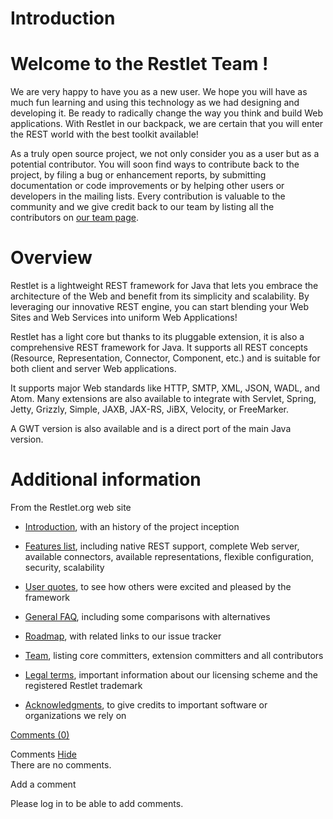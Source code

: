 Introduction
============

Welcome to the Restlet Team !
=============================

We are very happy to have you as a new user. We hope you will have as
much fun learning and using this technology as we had designing and
developing it. Be ready to radically change the way you think and build
Web applications. With Restlet in our backpack, we are certain that you
will enter the REST world with the best toolkit available!

As a truly open source project, we not only consider you as a user but
as a potential contributor. You will soon find ways to contribute back
to the project, by filing a bug or enhancement reports, by submitting
documentation or code improvements or by helping other users or
developers in the mailing lists. Every contribution is valuable to the
community and we give credit back to our team by listing all the
contributors on [our team
page](http://web.archive.org/web/20120104202328/http://www.restlet.org/about/team).

Overview
========

Restlet is a lightweight REST framework for Java that lets you embrace
the architecture of the Web and benefit from its simplicity and
scalability. By leveraging our innovative REST engine, you can start
blending your Web Sites and Web Services into uniform Web Applications!

Restlet has a light core but thanks to its pluggable extension, it is
also a comprehensive REST framework for Java. It supports all REST
concepts (Resource, Representation, Connector, Component, etc.) and is
suitable for both client and server Web applications.

It supports major Web standards like HTTP, SMTP, XML, JSON, WADL, and
Atom. Many extensions are also available to integrate with Servlet,
Spring, Jetty, Grizzly, Simple, JAXB, JAX-RS, JiBX, Velocity, or
FreeMarker.

A GWT version is also available and is a direct port of the main Java
version.

Additional information
======================

From the Restlet.org web site

-   [Introduction](http://web.archive.org/web/20120104202328/http://www.restlet.org/about/introduction),
    with an history of the project inception
-   [Features
    list](http://web.archive.org/web/20120104202328/http://www.restlet.org/about/features),
    including native REST support, complete Web server, available
    connectors, available representations, flexible configuration,
    security, scalability
-   [User
    quotes](http://web.archive.org/web/20120104202328/http://www.restlet.org/about/quotes),
    to see how others were excited and pleased by the framework
-   [General
    FAQ](http://web.archive.org/web/20120104202328/http://www.restlet.org/about/faq),
    including some comparisons with alternatives

-   [Roadmap](http://web.archive.org/web/20120104202328/http://www.restlet.org/about/roadmap),
    with related links to our issue tracker
-   [Team](http://web.archive.org/web/20120104202328/http://www.restlet.org/about/team),
    listing core committers, extension committers and all contributors
-   [Legal
    terms](http://web.archive.org/web/20120104202328/http://www.restlet.org/about/legal),
    important information about our licensing scheme and the registered
    Restlet trademark
-   [Acknowledgments](http://web.archive.org/web/20120104202328/http://www.restlet.org/about/acknowledgments),
    to give credits to important software or organizations we rely on

[Comments
(0)](http://web.archive.org/web/20120104202328/http://wiki.restlet.org/docs_1.1/13-restlet/21-restlet.html#)

Comments
[Hide](http://web.archive.org/web/20120104202328/http://wiki.restlet.org/docs_1.1/13-restlet/21-restlet.html#)
\
There are no comments.

Add a comment

Please log in to be able to add comments.
